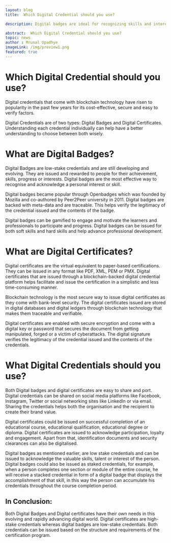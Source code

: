 ```yaml
---
layout: blog
title:  Which Digital Credential should you use?

description: Digital badges are ideal for recognizing skills and interests, while digital certificates are suitable for formal qualifications and achievements.

abstract:  Which Digital Credential should you use?
topic: news
author : Mrunal Upadhye
imageLink: /img/preview1.png
featured: true
---
```


# Which Digital Credential should you use?


Digital credentials that come with blockchain technology have risen to popularity in the past few years for its cost-effective, secure and easy to verify factors.

Digital Credentials are of two types: Digital Badges and Digital Certificates. Understanding each credential individually can help have a better understanding to choose between both wisely.

# What are Digital Badges?

Digital Badges are low-stake credentials and are still developing and evolving. They are issued and rewarded to people for their achievement, skills, progress or interests. Digital badges are the most effective way to recognise and acknowledge a personal interest or skill.

Digital badges became popular through Openbadges which was founded by Mozilla and co-authored by Peer2Peer university in 2011. Digital badges are backed with meta-data and are traceable. This helps verify the legitimacy of the credential issued and the contents of the badge.

Digital badges can be gamified to engage and motivate the learners and professionals to participate and progress. Digital badges can be issued for both soft skills and hard skills and help advance professional development.

# What are Digital Certificates?

Digital certificates are the virtual equivalent to paper-based certifications. They can be issued in any format like PDF, XML, PEM or PMX. Digital certificates that are issued through a blockchain-backed digital credential platform helps facilitate and issue the certification in a simplistic and less time-consuming manner.

Blockchain technology is the most secure way to issue digital certificates as they come with bank-level security. The digital certificates issued are stored in digital databases and digital ledgers through blockchain technology that makes them traceable and verifiable. 

Digital certificates are enabled with secure encryption and come with a digital key or password that secures the document from getting manipulated, forged or a victim of cyberattacks. The digital signature verifies the legitimacy of the credential issued and the contents of the credentials.

# What Digital Credentials should you use?

Both Digital badges and digital certificates are easy to share and port. Digital credentials can be shared on social media platforms like Facebook, Instagram, Twitter or social networking sites like LinkedIn or via email. Sharing the credentials helps both the organisation and the recipient to create their brand value.

Digital certificates could be issued on successful completion of an educational course, educational qualification, educational degree or diploma. Digital certificates are issued to acknowledge participation, loyalty and engagement. Apart from that, identification documents and security clearances can also be digitalised.

Digital badges as mentioned earlier, are low stake credentials and can be issued to acknowledge the valuable skills, talent or interest of the person. Digital badges could also be issued as staked credentials, for example, when a person completes one section or module of the entire course, he will receive a stacked credential in form of a digital badge that displays the accomplishment of that skill, in this way the person can accumulate his credentials throughout the course completion period.

## In Conclusion:

Both Digital Badges and Digital certificates have their own needs in this evolving and rapidly advancing digital world. Digital certificates are high-stake credentials whereas digital badges are low-stake credentials. Both credentials can be issued based on the structure and requirements of the certification program.









